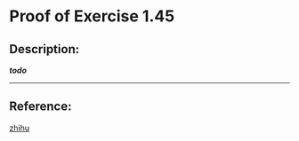 Proof of Exercise 1.45
===

Description:
---
***todo***

---
Reference:
---
[zhihu](https://www.zhihu.com/question/28838814)